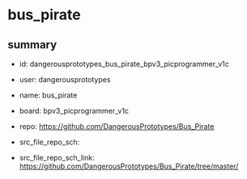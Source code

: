# bus_pirate
 
## summary 
* id: dangerousprototypes_bus_pirate_bpv3_picprogrammer_v1c
* user: dangerousprototypes
* name: bus_pirate
* board: bpv3_picprogrammer_v1c
* repo: https://github.com/DangerousPrototypes/Bus_Pirate



* src_file_repo_sch: 
* src_file_repo_sch_link: https://github.com/DangerousPrototypes/Bus_Pirate/tree/master/







